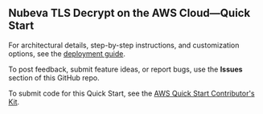 ## Nubeva TLS Decrypt on the AWS Cloud—Quick Start

For architectural details, step-by-step instructions, and customization options, see the [deployment guide](https://fwd.aws/84MrE?).

To post feedback, submit feature ideas, or report bugs, use the **Issues** section of this GitHub repo. 

To submit code for this Quick Start, see the [AWS Quick Start Contributor's Kit](https://aws-quickstart.github.io/).
